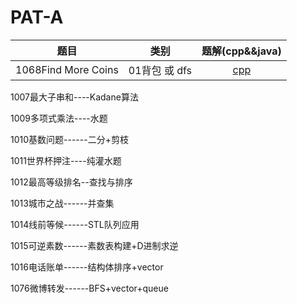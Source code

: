 # PAT-A
|题目|类别|题解(cpp&&java)|
|:----:|:----:|:----:|
|1068Find More Coins|01背包 或 dfs|[cpp](https://blog.csdn.net/m0_38024592/article/details/80161262)|


1007最大子串和----Kadane算法

1009多项式乘法----水题

1010基数问题------二分+剪枝

1011世界杯押注----纯灌水题

1012最高等级排名--查找与排序

1013城市之战------并查集

1014线前等候------STL队列应用

1015可逆素数------素数表构建+D进制求逆

1016电话账单------结构体排序+vector

1076微博转发------BFS+vector+queue

